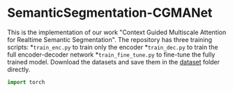 # SemanticSegmentation-CGMANet
This is the implementation of our work "Context Guided Multiscale Attention for Realtime Semantic Segmentation". 
The repository has three training scripts: 
*`train_enc.py` to train only the encoder
*`train_dec.py` to train the full encoder-decoder network
*`train_fine_tune.py` to fine-tune the fully trained model.
Download the datasets and save them in the [dataset](/dataset) folder directly.

```python
import torch
```
